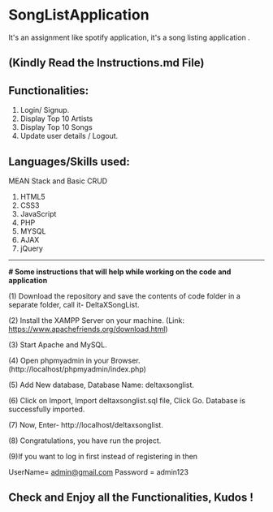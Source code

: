# SongListApplication
It's an assignment like spotify application, it's a song listing application .

 ## (Kindly Read the Instructions.md File)
 
 ## Functionalities:

1. Login/ Signup.
2. Display Top 10 Artists
3. Display Top 10 Songs
4. Update user details / Logout.



## Languages/Skills used:

MEAN Stack and Basic CRUD

1. HTML5
2. CSS3
3. JavaScript
4. PHP
5. MYSQL
6. AJAX
7. jQuery
------------

**# Some instructions that will help while working on the code and application**

(1) Download the repository and save the contents of code folder in 
a separate folder, call it- DeltaXSongList.

(2) Install the XAMPP Server on your machine.
(Link: https://www.apachefriends.org/download.html)

(3) Start Apache and MySQL.

(4) Open phpmyadmin in your Browser.
(http://localhost/phpmyadmin/index.php)

(5) Add New database, Database Name: deltaxsonglist.

(6) Click on Import, Import deltaxsonglist.sql file, Click Go.
Database is successfully imported.

(7) Now, Enter- http://localhost/deltaxsonglist.

(8) Congratulations, you have run the project.

(9)If you want to log in first instead of registering in then

UserName= admin@gmail.com
Password = admin123


Check and Enjoy all the Functionalities, Kudos !
------------


